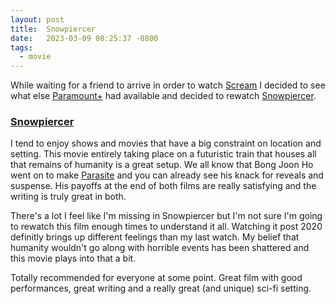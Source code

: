 ```yaml
---
layout: post
title:  Snowpiercer
date:   2023-03-09 08:25:37 -0800
tags:
  - movie
---
```


While waiting for a friend to arrive in order to watch
[Scream](https://www.imdb.com/title/tt11245972/) I decided to see what else
[Paramount+](https://www.paramountplus.com/home/) had available and decided to
rewatch [Snowpiercer](https://www.imdb.com/title/tt1706620/).

### [Snowpiercer](https://www.imdb.com/title/tt1706620/)

I tend to enjoy shows and movies that have a big constraint on location and
setting. This movie entirely taking place on a futuristic train that houses all
that remains of humanity is a great setup. We all know that Bong Joon Ho went on
to make [Parasite](https://www.imdb.com/title/tt6751668/) and you can already
see his knack for reveals and suspense. His payoffs at the end of both films are
really satisfying and the writing is truly great in both.

There's a lot I feel like I'm missing in Snowpiercer but I'm not sure I'm going
to rewatch this film enough times to understand it all. Watching it post 2020
definitly brings up different feelings than my last watch. My belief that
humanity wouldn't go along with horrible events has been shattered and this
movie plays into that a bit.

Totally recommended for everyone at some point. Great film with good
performances, great writing and a really great (and unique) sci-fi setting.
